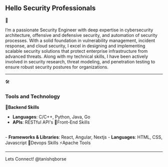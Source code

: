 ## <h2>Hello Security Professionals</h2> 👋
I’m a passionate Security Engineer with deep expertise in cybersecurity architecture, offensive and defensive security, and automation of security processes. With a solid foundation in vulnerability management, incident response, and cloud security, I excel in designing and implementing scalable security solutions that protect enterprise infrastructure from advanced threats. Along with my technical skills, I have been actively involved in security research, threat modeling, and penetration testing to ensure robust security postures for organizations.


<!--
**tanishqborse/TanishqBorse** is a ✨ _special_ ✨ repository because its `README.md` (this file) appears on your GitHub profile.

Here are some ideas to get you started:

- 🔭 I’m currently working on ...
- 🌱 I’m currently learning ...
- 👯 I’m looking to collaborate on ...
- 🤔 I’m looking for help with ...
- 💬 Ask me about ...
- 📫 How to reach me: ...
- 😄 Pronouns: ...
- ⚡ Fun fact: ...
-->

<hr>
🛠️ <h3>Tools and Technology</h3>
 
🚀<b>Backend Skills</b> 
   <br>
  - <b>Languages</b>: C/C++, Python, Java, Go 
  - <b>APIs</b>: RESTful API's
🎨Front-End Skills
   <br>
  - <b>Frameworks & Libraries</b>: React, Angular, Nextjs 
  - <b>Languages</b>: HTML, CSS, Javascript
🔧Devops Skills
⚡Apache Tools
<hr>
Lets Connect!
@tanishqborse
